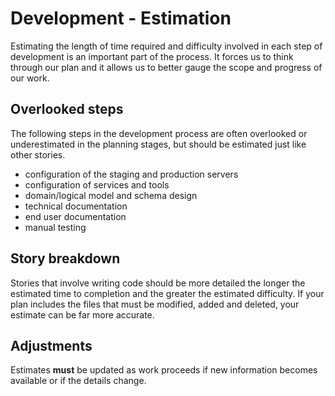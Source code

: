 # Development - Estimation

Estimating the length of time required and difficulty involved in each step of
development is an important part of the process. It forces us to think through
our plan and it allows us to better gauge the scope and progress of our work.

## Overlooked steps

The following steps in the development process are often overlooked or
underestimated in the planning stages, but should be estimated just like other
stories.

* configuration of the staging and production servers
* configuration of services and tools
* domain/logical model and schema design
* technical documentation
* end user documentation
* manual testing

## Story breakdown

Stories that involve writing code should be more detailed the longer the
estimated time to completion and the greater the estimated difficulty.
If your plan includes the files that must be modified, added and deleted,
your estimate can be far more accurate.

## Adjustments

Estimates **must** be updated as work proceeds if new information becomes
available or if the details change.
